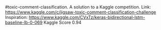 #toxic-comment-classification.
A solution to a Kaggle competition.
Link: https://www.kaggle.com/c/jigsaw-toxic-comment-classification-challenge
Inspiration: https://www.kaggle.com/CVxTz/keras-bidirectional-lstm-baseline-lb-0-069
Kaggle Score 0.94
